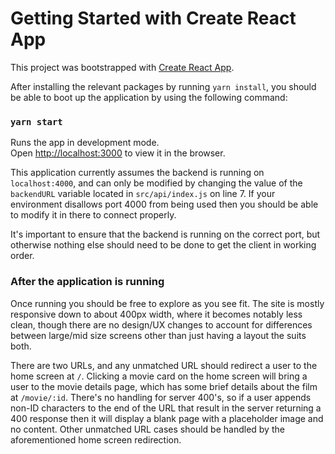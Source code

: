 # Getting Started with Create React App

This project was bootstrapped with [Create React App](https://github.com/facebook/create-react-app).

After installing the relevant packages by running `yarn install`, you should be able 
to boot up the application by using the following command:

### `yarn start`

Runs the app in development mode.\
Open [http://localhost:3000](http://localhost:3000) to view it in the browser.

This application currently assumes the backend is running on `localhost:4000`, and can only be
modified by changing the value of the `backendURL` variable located in `src/api/index.js` on
line 7.  If your environment disallows port 4000 from being used then you should be able to
modify it in there to connect properly.

It's important to ensure that the backend is running on the correct port, but otherwise nothing
else should need to be done to get the client in working order.

### After the application is running
Once running you should be free to explore as you see fit.  The site is mostly responsive down to about 400px width, where it becomes notably less clean, though there are no design/UX changes to account for differences between large/mid size screens other than just having a layout the suits both.

There are two URLs, and any unmatched URL should redirect a user to the home screen at `/`.  Clicking a movie card on the home screen will bring a user to the movie details page, which has some brief details about the film at `/movie/:id`.  There's no handling for server 400's, so if a user appends non-ID characters to the end of the URL that result in the server returning a 400 response then it will display a blank page with a placeholder image and no content.  Other unmatched URL cases should be handled by the aforementioned home screen redirection.